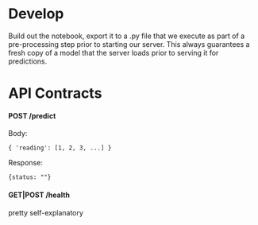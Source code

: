 # Develop

Build out the notebook, export it to a .py file that we execute as part of a pre-processing step prior to starting our server. This always guarantees a fresh copy of a model that the server loads prior to serving it for predictions.

# API Contracts

#### POST /predict

Body: 
```
{ 'reading': [1, 2, 3, ...] }
```

Response: 
```
{status: ""}
```


#### GET|POST /health
pretty self-explanatory
